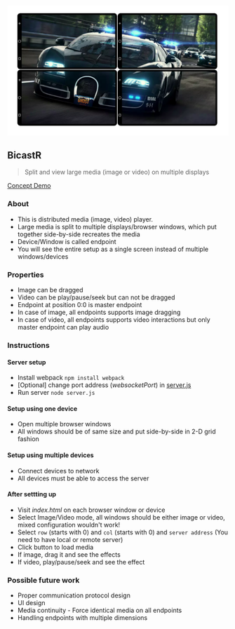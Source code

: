 ![BicastR demo image](./bicastr.png)

## BicastR<br/>

> Split and view large media (image or video) on multiple displays <br>

[Concept Demo](https://ankurparihar.github.io/projects/BicastR)

### About
- This is distributed media (image, video) player.
- Large media is split to multiple displays/browser windows, which put together side-by-side recreates the media
- Device/Window is called endpoint
- You will see the entire setup as a single screen instead of multiple windows/devices

### Properties
- Image can be dragged
- Video can be play/pause/seek but can not be dragged
- Endpoint at position 0:0 is master endpoint
- In case of image, all endpoints supports image dragging
- In case of video, all endpoints supports video interactions but only master endpoint can play audio

### Instructions

#### Server setup
- Install webpack `npm install webpack`
- [Optional] change port address (_websocketPort_) in [server.js](./server.js)
- Run server `node server.js`

#### Setup using one device
- Open multiple browser windows
- All windows should be of same size and put side-by-side in 2-D grid fashion

#### Setup using multiple devices
- Connect devices to network
- All devices must be able to access the server

#### After settting up
- Visit _index.html_ on each browser window or device
- Select Image/Video mode, all windows should be either image or video, mixed configuration wouldn't work! 
- Select `row` (starts with 0) and `col` (starts with 0) and `server address` (You need to have local or remote server)
- Click button to load media
- If image, drag it and see the effects
- If video, play/pause/seek and see the effect

### Possible future work
- Proper communication protocol design
- UI design
- Media continuity - Force identical media on all endpoints
- Handling endpoints with multiple dimensions